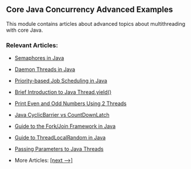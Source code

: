 ## Core Java Concurrency Advanced Examples

This module contains articles about advanced topics about multithreading with core Java.

### Relevant Articles:

- [Semaphores in Java](docs/Java_Semaphore.md)
- [Daemon Threads in Java](docs/Java_Daemon_Thread.md)
- [Priority-based Job Scheduling in Java](docs/Java_Priority_JobSchedule.md)
- [Brief Introduction to Java Thread.yield()](docs/Java_Thread_Yield.md)
- [Print Even and Odd Numbers Using 2 Threads](docs/Java_PrintEvenOddNumber.md)
- [Java CyclicBarrier vs CountDownLatch](docs/Java_CyclicBarrier_CountDownLatch.md)
- [Guide to the Fork/Join Framework in Java](docs/Java_ForkJoin.md)
- [Guide to ThreadLocalRandom in Java](docs/Java_ThreadLocalRandom.md)
- [Passing Parameters to Java Threads](docs/Java_Thread_Parameters.md)

- More Articles: [[next -->]](../java-concurrency-advanced-3/README.md)